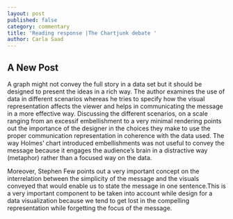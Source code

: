 ```yaml
---
layout: post
published: false
category: commentary
title: 'Reading response |The Chartjunk debate '
author: Carla Saad
---
```

## A New Post


A graph might not convey the full story in a data set but it should be designed to present the ideas in a rich way.
The author examines the use of data in different scenarios whereas he tries to specify how the visual representation affects the viewer and helps in communicating the message in a more effective way. 
Discussing the different scenarios, on a scale ranging from an excessif embellishment to a very minimal rendering points out the importance of the designer in the choices they make to use the proper communication representation in coherence with the data used. 
The way Holmes’ chart introduced embellishments was not useful to convey the message because it engages the audience’s brain in a distractive way (metaphor) rather than a focused way on the data.

Moreover, Stephen Few points out a very important concept on the interrelation between the simplicity of the message and the visuals conveyed that would enable us to state the message in one sentence.This is a very important component to be taken into account while design for a data visualization because we tend to get lost in the compelling representation while forgetting the focus of the message. 
